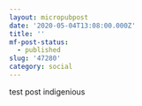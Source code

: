```yaml
---
layout: micropubpost
date: '2020-05-04T13:08:00.000Z'
title: ''
mf-post-status:
  - published
slug: '47280'
category: social
---
```

test post indigenious
